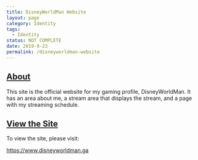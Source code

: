 ```yaml
---
title: DisneyWorldMan Website
layout: page
category: Identity
tags: 
  - Identity
status: NOT COMPLETE
date: 2019-9-23
permalink: /disneyworldman-website
---
```



## <u>About</u>

This site is the official website for my gaming profile, DisneyWorldMan.  It has an area about me, a stream area that displays the stream, and a page with my streaming schedule.


## <u>View the Site</u>

To view the site, please visit:

<a target="_blank" href="https://www.disneyworldman.ga">https://www.disneyworldman.ga</a>
